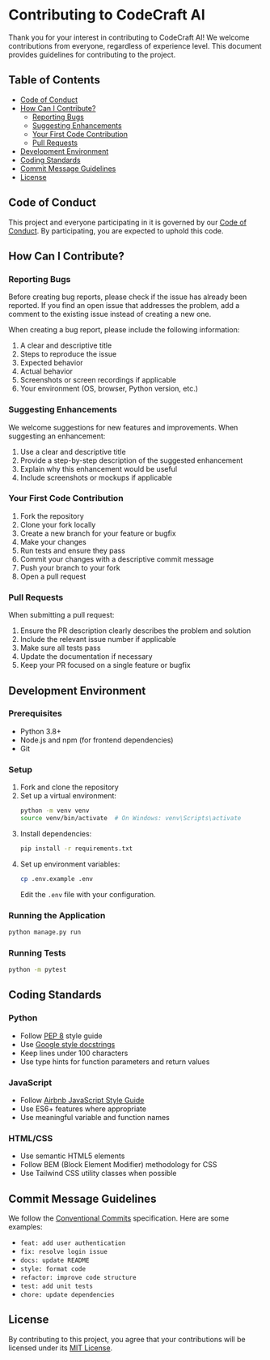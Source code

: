 # Contributing to CodeCraft AI

Thank you for your interest in contributing to CodeCraft AI! We welcome contributions from everyone, regardless of experience level. This document provides guidelines for contributing to the project.

## Table of Contents

- [Code of Conduct](#code-of-conduct)
- [How Can I Contribute?](#how-can-i-contribute)
  - [Reporting Bugs](#reporting-bugs)
  - [Suggesting Enhancements](#suggesting-enhancements)
  - [Your First Code Contribution](#your-first-code-contribution)
  - [Pull Requests](#pull-requests)
- [Development Environment](#development-environment)
- [Coding Standards](#coding-standards)
- [Commit Message Guidelines](#commit-message-guidelines)
- [License](#license)

## Code of Conduct

This project and everyone participating in it is governed by our [Code of Conduct](CODE_OF_CONDUCT.md). By participating, you are expected to uphold this code.

## How Can I Contribute?

### Reporting Bugs

Before creating bug reports, please check if the issue has already been reported. If you find an open issue that addresses the problem, add a comment to the existing issue instead of creating a new one.

When creating a bug report, please include the following information:

1. A clear and descriptive title
2. Steps to reproduce the issue
3. Expected behavior
4. Actual behavior
5. Screenshots or screen recordings if applicable
6. Your environment (OS, browser, Python version, etc.)

### Suggesting Enhancements

We welcome suggestions for new features and improvements. When suggesting an enhancement:

1. Use a clear and descriptive title
2. Provide a step-by-step description of the suggested enhancement
3. Explain why this enhancement would be useful
4. Include screenshots or mockups if applicable

### Your First Code Contribution

1. Fork the repository
2. Clone your fork locally
3. Create a new branch for your feature or bugfix
4. Make your changes
5. Run tests and ensure they pass
6. Commit your changes with a descriptive commit message
7. Push your branch to your fork
8. Open a pull request

### Pull Requests

When submitting a pull request:

1. Ensure the PR description clearly describes the problem and solution
2. Include the relevant issue number if applicable
3. Make sure all tests pass
4. Update the documentation if necessary
5. Keep your PR focused on a single feature or bugfix

## Development Environment

### Prerequisites

- Python 3.8+
- Node.js and npm (for frontend dependencies)
- Git

### Setup

1. Fork and clone the repository
2. Set up a virtual environment:
   ```bash
   python -m venv venv
   source venv/bin/activate  # On Windows: venv\Scripts\activate
   ```
3. Install dependencies:
   ```bash
   pip install -r requirements.txt
   ```
4. Set up environment variables:
   ```bash
   cp .env.example .env
   ```
   Edit the `.env` file with your configuration.

### Running the Application

```bash
python manage.py run
```

### Running Tests

```bash
python -m pytest
```

## Coding Standards

### Python

- Follow [PEP 8](https://www.python.org/dev/peps/pep-0008/) style guide
- Use [Google style docstrings](https://google.github.io/styleguide/pyguide.html#38-comments-and-docstrings)
- Keep lines under 100 characters
- Use type hints for function parameters and return values

### JavaScript

- Follow [Airbnb JavaScript Style Guide](https://github.com/airbnb/javascript)
- Use ES6+ features where appropriate
- Use meaningful variable and function names

### HTML/CSS

- Use semantic HTML5 elements
- Follow BEM (Block Element Modifier) methodology for CSS
- Use Tailwind CSS utility classes when possible

## Commit Message Guidelines

We follow the [Conventional Commits](https://www.conventionalcommits.org/) specification. Here are some examples:

- `feat: add user authentication`
- `fix: resolve login issue`
- `docs: update README`
- `style: format code`
- `refactor: improve code structure`
- `test: add unit tests`
- `chore: update dependencies`

## License

By contributing to this project, you agree that your contributions will be licensed under its [MIT License](LICENSE).
